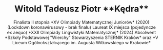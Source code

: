 <html>
  <head>
    <title>  zyziuMarchewka </title>
    <link rel="SHORTCUT ICON" href="/assets/me.ico">
    <meta http-equiv="Content-Type"/>
  </head>
  <body>
    <center>
      <h1>Witold Tadeusz Piotr **Kędra**</h1>
      Finalista II stopnia *XV Olimpiady Matematycznej Juniorów* (2020) (Lockdown koronawirusowy - brak finału)
      Laureat IX miejsca (pojedyncze ex aequo) *XXII Olimpiady Lingwistyki Matematycznej* (2024)
      Absolwent *Szkoły Podstawowej "Wierchy" Stowarzyszenia STERNIK Kraków* oraz *V Liceum Ogólnokształcącego im. Augusta Witkowskiego w Krakowie* 
   </center>
  </body>
</html>
